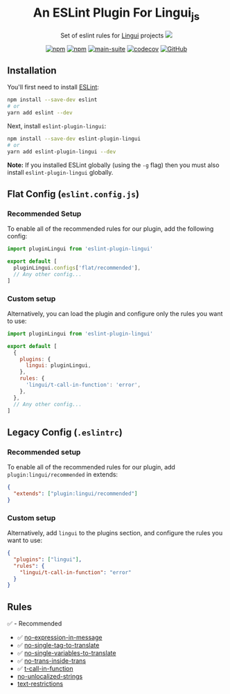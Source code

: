 # <div align="center">An ESLint Plugin For Lingui<sub>js</sub></div>

<div align="center">

Set of eslint rules for [Lingui](https://lingui.dev) projects <img src="https://img.shields.io/badge/beta-yellow"/>

[![npm](https://img.shields.io/npm/v/eslint-plugin-lingui?logo=npm&cacheSeconds=1800)](https://www.npmjs.com/package/eslint-plugin-lingui)
[![npm](https://img.shields.io/npm/dt/eslint-plugin-lingui?cacheSeconds=500)](https://www.npmjs.com/package/eslint-plugin-lingui)
[![main-suite](https://github.com/lingui/eslint-plugin/actions/workflows/ci.yml/badge.svg)](https://github.com/lingui/eslint-plugin/actions/workflows/ci.yml)
[![codecov](https://codecov.io/gh/lingui/eslint-plugin/graph/badge.svg?token=ULkNOaWVaw)](https://codecov.io/gh/lingui/eslint-plugin)
[![GitHub](https://img.shields.io/github/license/lingui/eslint-plugin)](https://github.com/lingui/eslint-plugin/blob/main/LICENSE)

</div>

## Installation

You'll first need to install [ESLint](http://eslint.org):

```bash
npm install --save-dev eslint
# or
yarn add eslint --dev
```

Next, install `eslint-plugin-lingui`:

```bash
npm install --save-dev eslint-plugin-lingui
# or
yarn add eslint-plugin-lingui --dev
```

**Note:** If you installed ESLint globally (using the `-g` flag) then you must also install `eslint-plugin-lingui` globally.

## Flat Config (`eslint.config.js`)

### Recommended Setup

To enable all of the recommended rules for our plugin, add the following config:

```js
import pluginLingui from 'eslint-plugin-lingui'

export default [
  pluginLingui.configs['flat/recommended'],
  // Any other config...
]
```

### Custom setup

Alternatively, you can load the plugin and configure only the rules you want to use:

```js
import pluginLingui from 'eslint-plugin-lingui'

export default [
  {
    plugins: {
      lingui: pluginLingui,
    },
    rules: {
      'lingui/t-call-in-function': 'error',
    },
  },
  // Any other config...
]
```

## Legacy Config (`.eslintrc`)

### Recommended setup

To enable all of the recommended rules for our plugin, add `plugin:lingui/recommended` in extends:

```json
{
  "extends": ["plugin:lingui/recommended"]
}
```

### Custom setup

Alternatively, add `lingui` to the plugins section, and configure the rules you want to use:

```json
{
  "plugins": ["lingui"],
  "rules": {
    "lingui/t-call-in-function": "error"
  }
}
```

## Rules

✅ - Recommended

- ✅ [no-expression-in-message](docs/rules/no-expression-in-message.md)
- ✅ [no-single-tag-to-translate](docs/rules/no-single-tag-to-translate.md)
- ✅ [no-single-variables-to-translate](docs/rules/no-single-variables-to-translate.md)
- ✅ [no-trans-inside-trans](docs/rules/no-trans-inside-trans.md)
- ✅ [t-call-in-function](docs/rules/t-call-in-function.md)
- [no-unlocalized-strings](docs/rules/no-unlocalized-strings.md)
- [text-restrictions](docs/rules/text-restrictions.md)
